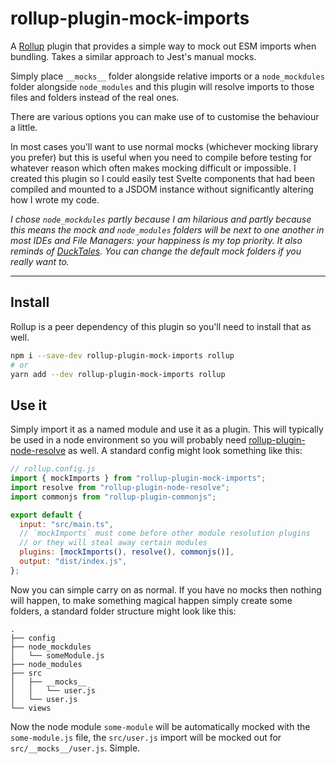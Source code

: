 # rollup-plugin-mock-imports

A [Rollup](www.rollupjs.org) plugin that provides a simple way to mock out ESM imports when bundling. Takes a similar approach to Jest's manual mocks.

Simply place `__mocks__` folder alongside relative imports or a `node_mockdules` folder alongside `node_modules` and this plugin will resolve imports to those files and folders instead of the real ones.

There are various options you can make use of to customise the behaviour a little.

In most cases you'll want to use normal mocks (whichever mocking library you prefer) but this is useful when you need to compile before testing for whatever reason which often makes mocking difficult or impossible. I created this plugin so I could easily test Svelte components that had been compiled and mounted to a JSDOM instance without significantly altering how I wrote my code.

_I chose `node_mockdules` partly because I am hilarious and partly because this means the mock and `node_modules` folders will be next to one another in most IDEs and File Managers: your happiness is my top priority. It also reminds of [DuckTales](https://en.wikipedia.org/wiki/DuckTales). You can change the default mock folders if you really want to._

---

## Install

Rollup is a peer dependency of this plugin so you'll need to install that as well.

```bash
npm i --save-dev rollup-plugin-mock-imports rollup
# or
yarn add --dev rollup-plugin-mock-imports rollup
```

## Use it

Simply import it as a named module and use it as a plugin. This will typically be used in a node environment so you will probably need [rollup-plugin-node-resolve]() as well. A standard config might look something like this:

```js
// rollup.config.js
import { mockImports } from "rollup-plugin-mock-imports";
import resolve from "rollup-plugin-node-resolve";
import commonjs from "rollup-plugin-commonjs";

export default {
  input: "src/main.ts",
  // `mockImports` must come before other module resolution plugins
  // or they will steal away certain modules
  plugins: [mockImports(), resolve(), commonjs()],
  output: "dist/index.js",
};
```

Now you can simple carry on as normal. If you have no mocks then nothing will happen, to make something magical happen simply create some folders, a standard folder structure might look like this:

```
.
├── config
├── node_mockdules
│   └── someModule.js
├── node_modules
├── src
│   ├── __mocks__
│   │   └── user.js
│   └── user.js
└── views
```

Now the node module `some-module` will be automatically mocked with the `some-module.js` file, the `src/user.js` import will be mocked out for `src/__mocks__/user.js`. Simple.
